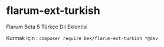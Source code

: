 # flarum-ext-turkish

Flarum Beta 5 Türkçe Dil Eklentisi

Kurmak için : `composer require bek/flarum-ext-turkish *@dev`
